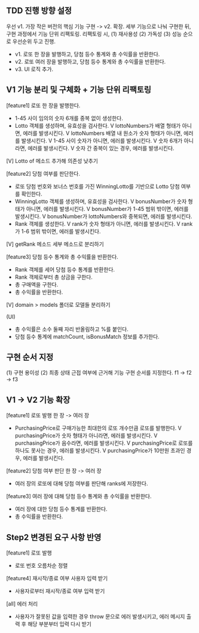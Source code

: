 ## TDD 진행 방향 설정

우선 v1. 가장 작은 버전의 핵심 기능 구현 -> v2. 확장.
세부 기능으로 나눠 구현한 뒤, 구현 과정에서 기능 단위 리팩토링.
리팩토링 시, (1) 재사용성 (2) 가독성 (3) 성능 순으로 우선순위 두고 진행.

- v1. 로또 한 장을 발행하고, 당첨 등수 통계와 총 수익률을 반환한다.
- v2. 로또 여러 장을 발행하고, 당첨 등수 통계와 총 수익률을 반환한다.
- v3. UI 로직 추가.

## V1 기능 분리 및 구체화 + 기능 단위 리팩토링

[feature1] 로또 한 장을 발행한다.

- 1-45 사이 임의의 숫자 6개를 중복 없이 생성한다.
- Lotto 객체를 생성하며, 유효성을 검사한다.
  V lottoNumbers가 배열 형태가 아니면, 에러를 발생시킨다.
  V lottoNumbers 배열 내 원소가 숫자 형태가 아니면, 에러를 발생시킨다.
  V 1-45 사이 숫자가 아니면, 에러를 발생시킨다.
  V 숫자 6개가 아니라면, 에러를 발생시킨다.
  V 숫자 간 중복이 있는 경우, 에러를 발생시킨다.

[V] Lotto of 메소드 추가해 의존성 낮추기

[feature2] 당첨 여부를 판단한다.

- 로또 당첨 번호와 보너스 번호를 가진 WinningLotto를 기반으로 Lotto 당첨 여부를 확인한다.
- WinningLotto 객체를 생성하며, 유효성을 검사한다.
  V bonusNumber가 숫자 형태가 아니면, 에러를 발생시킨다.
  V bonusNumber가 1-45 범위 밖이면, 에러를 발생시킨다.
  V bonusNumber가 lottoNumbers와 중복되면, 에러를 발생시킨다.
- Rank 객체를 생성한다.
  V rank가 숫자 형태가 아니면, 에러를 발생시킨다.
  V rank가 1-6 범위 밖이면, 에러를 발생시킨다.

[V] getRank 메소드 세부 메소드로 분리하기

[feature3] 당첨 등수 통계와 총 수익률을 반환한다.

- Rank 객체를 세어 당첨 등수 통계를 반환한다.
- Rank 객체로부터 총 상금을 구한다.
- 총 구매액을 구한다.
- 총 수익률을 반환한다.

[V] domain > models 폴더로 모델들 분리하기

(UI)

- 총 수익률은 소수 둘째 자리 반올림하고 %를 붙인다.
- 당첨 등수 통계에 matchCount, isBonusMatch 정보를 추가한다.

## 구현 순서 지정

(1) 구현 용이성 (2) 최종 상태 근접 여부에 근거해 기능 구현 순서를 지정한다.
f1 -> f2 -> f3

## V1 -> V2 기능 확장

[feature1] 로또 발행 한 장 -> 여러 장

- PurchasingPrice로 구매가능한 최대한의 로또 개수만큼 로또를 발행한다.
  V purchasingPrice가 숫자 형태가 아니라면, 에러를 발생시킨다.
  V purchasingPrice가 음수라면, 에러를 발생시킨다.
  V purchasingPrice로 로또를 하나도 못사는 경우, 에러를 발생시킨다.
  V purchasingPrice가 10만원 초과인 경우, 에러를 발생시킨다.

[feature2] 당첨 여부 판단 한 장 -> 여러 장

- 여러 장의 로또에 대해 당첨 여부를 판단해 ranks에 저장한다.

[feature3] 여러 장에 대해 당첨 등수 통계와 총 수익률을 반환한다.

- 여러 장에 대한 당첨 등수 통계를 반환한다.
- 총 수익률을 반환한다.

## Step2 변경된 요구 사항 반영

[feature1] 로또 발행

- 로또 번호 오름차순 정렬

[feature4] 재시작/종료 여부 사용자 입력 받기

- 사용자로부터 재시작/종료 여부 입력 받기

[all] 에러 처리

- 사용자가 잘못된 값을 입력한 경우 throw 문으로 에러 발생시키고, 에러 메시지 출력 후 해당 부분부터 입력 다시 받기
